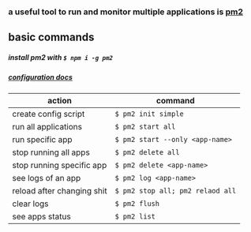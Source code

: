 ### a useful tool to run and monitor multiple applications is [pm2](https://pm2.keymetrics.io/docs/usage/process-management/)

## basic commands

##### install pm2 with `$ npm i -g pm2`

##### [configuration docs](https://pm2.keymetrics.io/docs/usage/application-declaration/)

| action                    | command                         |
| ------------------------- | ------------------------------- |
| create config script      | `$ pm2 init simple`             |
| run all applications      | `$ pm2 start all`               |
| run specific app          | `$ pm2 start --only <app-name>` |
| stop running all apps     | `$ pm2 delete all`              |
| stop running specific app | `$ pm2 delete <app-name>`       |
| see logs of an app        | `$ pm2 log <app-name>`          |
| reload after changing shit| `$ pm2 stop all; pm2 relaod all`|
| clear logs                | `$ pm2 flush`                   |
| see apps status           | `$ pm2 list`                    |
